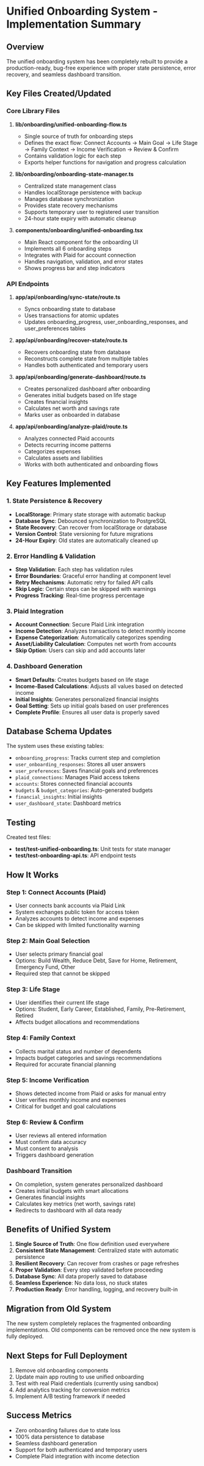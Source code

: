 # Unified Onboarding System - Implementation Summary

## Overview
The unified onboarding system has been completely rebuilt to provide a production-ready, bug-free experience with proper state persistence, error recovery, and seamless dashboard transition.

## Key Files Created/Updated

### Core Library Files
1. **lib/onboarding/unified-onboarding-flow.ts**
   - Single source of truth for onboarding steps
   - Defines the exact flow: Connect Accounts → Main Goal → Life Stage → Family Context → Income Verification → Review & Confirm
   - Contains validation logic for each step
   - Exports helper functions for navigation and progress calculation

2. **lib/onboarding/onboarding-state-manager.ts**
   - Centralized state management class
   - Handles localStorage persistence with backup
   - Manages database synchronization
   - Provides state recovery mechanisms
   - Supports temporary user to registered user transition
   - 24-hour state expiry with automatic cleanup

3. **components/onboarding/unified-onboarding.tsx**
   - Main React component for the onboarding UI
   - Implements all 6 onboarding steps
   - Integrates with Plaid for account connection
   - Handles navigation, validation, and error states
   - Shows progress bar and step indicators

### API Endpoints
1. **app/api/onboarding/sync-state/route.ts**
   - Syncs onboarding state to database
   - Uses transactions for atomic updates
   - Updates onboarding_progress, user_onboarding_responses, and user_preferences tables

2. **app/api/onboarding/recover-state/route.ts**
   - Recovers onboarding state from database
   - Reconstructs complete state from multiple tables
   - Handles both authenticated and temporary users

3. **app/api/onboarding/generate-dashboard/route.ts**
   - Creates personalized dashboard after onboarding
   - Generates initial budgets based on life stage
   - Creates financial insights
   - Calculates net worth and savings rate
   - Marks user as onboarded in database

4. **app/api/onboarding/analyze-plaid/route.ts**
   - Analyzes connected Plaid accounts
   - Detects recurring income patterns
   - Categorizes expenses
   - Calculates assets and liabilities
   - Works with both authenticated and onboarding flows

## Key Features Implemented

### 1. State Persistence & Recovery
- **LocalStorage**: Primary state storage with automatic backup
- **Database Sync**: Debounced synchronization to PostgreSQL
- **State Recovery**: Can recover from localStorage or database
- **Version Control**: State versioning for future migrations
- **24-Hour Expiry**: Old states are automatically cleaned up

### 2. Error Handling & Validation
- **Step Validation**: Each step has validation rules
- **Error Boundaries**: Graceful error handling at component level
- **Retry Mechanisms**: Automatic retry for failed API calls
- **Skip Logic**: Certain steps can be skipped with warnings
- **Progress Tracking**: Real-time progress percentage

### 3. Plaid Integration
- **Account Connection**: Secure Plaid Link integration
- **Income Detection**: Analyzes transactions to detect monthly income
- **Expense Categorization**: Automatically categorizes spending
- **Asset/Liability Calculation**: Computes net worth from accounts
- **Skip Option**: Users can skip and add accounts later

### 4. Dashboard Generation
- **Smart Defaults**: Creates budgets based on life stage
- **Income-Based Calculations**: Adjusts all values based on detected income
- **Initial Insights**: Generates personalized financial insights
- **Goal Setting**: Sets up initial goals based on user preferences
- **Complete Profile**: Ensures all user data is properly saved

## Database Schema Updates
The system uses these existing tables:
- `onboarding_progress`: Tracks current step and completion
- `user_onboarding_responses`: Stores all user answers
- `user_preferences`: Saves financial goals and preferences
- `plaid_connections`: Manages Plaid access tokens
- `accounts`: Stores connected financial accounts
- `budgets` & `budget_categories`: Auto-generated budgets
- `financial_insights`: Initial insights
- `user_dashboard_state`: Dashboard metrics

## Testing
Created test files:
- **test/test-unified-onboarding.ts**: Unit tests for state manager
- **test/test-onboarding-api.ts**: API endpoint tests

## How It Works

### Step 1: Connect Accounts (Plaid)
- User connects bank accounts via Plaid Link
- System exchanges public token for access token
- Analyzes accounts to detect income and expenses
- Can be skipped with limited functionality warning

### Step 2: Main Goal Selection
- User selects primary financial goal
- Options: Build Wealth, Reduce Debt, Save for Home, Retirement, Emergency Fund, Other
- Required step that cannot be skipped

### Step 3: Life Stage
- User identifies their current life stage
- Options: Student, Early Career, Established, Family, Pre-Retirement, Retired
- Affects budget allocations and recommendations

### Step 4: Family Context
- Collects marital status and number of dependents
- Impacts budget categories and savings recommendations
- Required for accurate financial planning

### Step 5: Income Verification
- Shows detected income from Plaid or asks for manual entry
- User verifies monthly income and expenses
- Critical for budget and goal calculations

### Step 6: Review & Confirm
- User reviews all entered information
- Must confirm data accuracy
- Must consent to analysis
- Triggers dashboard generation

### Dashboard Transition
- On completion, system generates personalized dashboard
- Creates initial budgets with smart allocations
- Generates financial insights
- Calculates key metrics (net worth, savings rate)
- Redirects to dashboard with all data ready

## Benefits of Unified System

1. **Single Source of Truth**: One flow definition used everywhere
2. **Consistent State Management**: Centralized state with automatic persistence
3. **Resilient Recovery**: Can recover from crashes or page refreshes
4. **Proper Validation**: Every step validated before proceeding
5. **Database Sync**: All data properly saved to database
6. **Seamless Experience**: No data loss, no stuck states
7. **Production Ready**: Error handling, logging, and recovery built-in

## Migration from Old System
The new system completely replaces the fragmented onboarding implementations. Old components can be removed once the new system is fully deployed.

## Next Steps for Full Deployment
1. Remove old onboarding components
2. Update main app routing to use unified onboarding
3. Test with real Plaid credentials (currently using sandbox)
4. Add analytics tracking for conversion metrics
5. Implement A/B testing framework if needed

## Success Metrics
- Zero onboarding failures due to state loss
- 100% data persistence to database
- Seamless dashboard generation
- Support for both authenticated and temporary users
- Complete Plaid integration with income detection
